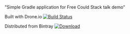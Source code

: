 "Simple Gradle application for Free Could Stack talk demo" 

Built with Drone.io [![Build Status](https://drone.io/bitbucket.org/jfrog-demo/gradle-demo/status.png)](https://drone.io/bitbucket.org/jfrog-demo/gradle-demo/latest)

Distributed from Bintray [![Download](https://api.bintray.com/packages/jfrog-demo/maven/gradle-demo/images/download.png) ](https://bintray.com/jfrog-demo/maven/gradle-demo/_latestVersion)
